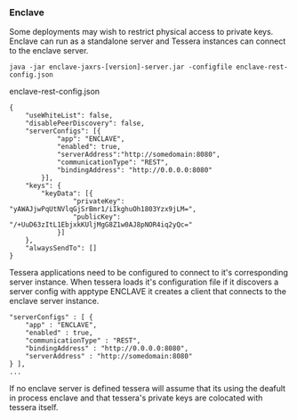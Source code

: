 ### Enclave

Some deployments may wish to restrict physical access to private keys.  Enclave can run as a standalone server and Tessera instances can connect to the enclave server.

`java -jar enclave-jaxrs-[version]-server.jar -configfile enclave-rest-config.json`

enclave-rest-config.json
```
{
    "useWhiteList": false,
    "disablePeerDiscovery": false,
    "serverConfigs": [{
            "app": "ENCLAVE",
            "enabled": true,
            "serverAddress":"http://somedomain:8080",
            "communicationType": "REST",
            "bindingAddress": "http://0.0.0.0:8080"
        }],
    "keys": {
        "keyData": [{
                "privateKey": "yAWAJjwPqUtNVlqGjSrBmr1/iIkghuOh1803Yzx9jLM=",
                "publicKey": "/+UuD63zItL1EbjxkKUljMgG8Z1w0AJ8pNOR4iq2yQc="
            }]
    },
    "alwaysSendTo": []
}
```

Tessera applications need to be configured to connect to it's corresponding server instance. When tessera loads it's configuration file if it discovers a server config with apptype ENCLAVE it creates a client that connects to the enclave server instance. 

```
"serverConfigs" : [ {
    "app" : "ENCLAVE",
    "enabled" : true,
    "communicationType" : "REST",
    "bindingAddress" : "http://0.0.0.0:8080",
    "serverAddress" : "http://somedomain:8080"
} ],
... 
```

If no enclave server is defined tessera will assume that its using the deafult in process enclave and that tessera's private keys are colocated with tessera itself. 

